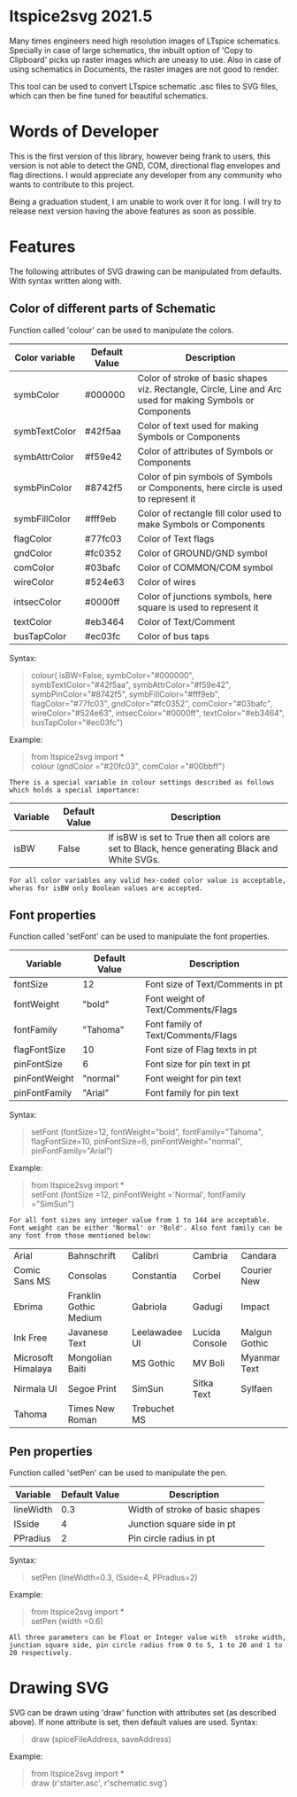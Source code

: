 # ltspice2svg 2021.5

Many times engineers need high resolution images of LTspice schematics. Specially in case of large schematics, the inbuilt option of 'Copy to Clipboard' picks up raster images which are uneasy to use.
Also in case of using schematics in Documents, the raster images are not good to render.

This tool can be used to convert LTspice schematic .asc files to SVG files, which can then  be fine tuned for beautiful schematics.


# Words of Developer

This is the first version of this library, however being frank to users, this version is not able to detect the GND, COM, directional flag envelopes and flag directions. I would appreciate any developer from any community who wants to contribute to this project.

Being a graduation student, I am unable to work over it for long. I will try to release next version having the above features as soon as possible.

# Features

The following attributes of SVG drawing can be manipulated from defaults. With syntax written along with.

## Color of different parts of Schematic

Function called 'colour' can be used to manipulate the colors.

|Color variable |Default Value| Description |
|----------------|-------------------------------|---|
|symbColor|#000000|Color of stroke of basic shapes viz. Rectangle, Circle, Line and Arc used for making Symbols or Components|
|symbTextColor|#42f5aa|Color of text used for making Symbols or Components|
|symbAttrColor|#f59e42|Color of attributes of Symbols or Components|
|symbPinColor|#8742f5|Color of pin symbols of Symbols or Components, here circle is used to represent it|
|symbFillColor|#fff9eb|Color of rectangle fill color used to make Symbols or Components|
|flagColor|#77fc03|Color of Text flags|
|gndColor|#fc0352|Color of GROUND/GND symbol|
|comColor|#03bafc|Color of COMMON/COM symbol|
|wireColor|#524e63|Color of wires|
|intsecColor|#0000ff|Color of junctions symbols, here square is used to represent it|
|textColor|#eb3464|Color of Text/Comment|
|busTapColor|#ec03fc|Color of bus taps|

Syntax:

>colour( isBW=False, symbColor="#000000", symbTextColor="#42f5aa", symbAttrColor="#f59e42", symbPinColor="#8742f5", symbFillColor="#fff9eb", flagColor="#77fc03", gndColor="#fc0352", comColor="#03bafc", wireColor="#524e63", intsecColor="#0000ff", textColor="#eb3464", busTapColor="#ec03fc")

Example:
> from ltspice2svg import * <br>
> colour (gndColor ="#20fc03",  comColor ="#00bbff")

`There is a special variable in colour settings described as follows which holds a special importance:` <br>


|Variable|Default Value|Description|
|--|--|--|
|isBW|False|If isBW is set to True then all colors are set to Black, hence generating Black and White SVGs.


`For all color variables any valid hex-coded color value is acceptable, wheras for isBW only Boolean values are accepted.`


## Font properties

Function called 'setFont' can be used to manipulate the font properties.

|Variable |Default Value| Description|
|-|-|-|
|fontSize|12|Font size of Text/Comments in pt|
|fontWeight|"bold"|Font weight of Text/Comments/Flags|
|fontFamily|"Tahoma"|Font family of Text/Comments/Flags|
|flagFontSize|10|Font size of Flag texts in pt|
|pinFontSize|6|Font size for pin text in pt|
|pinFontWeight|"normal"|Font weight for pin text|
|pinFontFamily|"Arial"|Font family for pin text|

Syntax:
>setFont (fontSize=12, fontWeight="bold", fontFamily="Tahoma", flagFontSize=10, pinFontSize=6, pinFontWeight="normal", pinFontFamily="Arial")

Example:
> from ltspice2svg import * <br>
> setFont (fontSize  =12, pinFontWeight  ='Normal', fontFamily  ="SimSun")

`For all font sizes any integer value from 1 to 144 are acceptable. Font weight can be either 'Normal' or 'Bold'. Also font family can be any font from those mentioned below:`

||||||
|-|-|-|-|-|
|Arial|Bahnschrift|Calibri|Cambria|Candara|
|Comic Sans MS|Consolas|Constantia|Corbel|Courier New|
|Ebrima|Franklin Gothic Medium|Gabriola|Gadugi|Impact|
|Ink Free|Javanese Text|Leelawadee UI|Lucida Console|Malgun Gothic|
|Microsoft Himalaya|Mongolian Baiti|MS Gothic|MV Boli|Myanmar Text|
|Nirmala UI|Segoe Print|SimSun|Sitka Text|Sylfaen|
Tahoma|Times New Roman|Trebuchet MS|

## Pen properties

Function called 'setPen' can be used to manipulate the pen.

|Variable |Default Value| Description|
|-|-|-|
|lineWidth|0.3|Width of stroke of basic shapes|
|ISside|4|Junction square side in pt|
|PPradius|2|Pin circle radius in pt|

Syntax:
> setPen (lineWidth=0.3, ISside=4, PPradius=2)

Example:
> from ltspice2svg import * <br>
> setPen (width =0.6)

`All three parameters can be Float or Integer value with  stroke width, junction square side, pin circle radius from 0 to 5, 1 to 20 and 1 to 20 respectively.`

# Drawing SVG

SVG can be drawn using 'draw' function with attributes set (as described above). If none attribute is set, then default values are used.
Syntax:
> draw (spiceFileAddress, saveAddress)

Example:
> from ltspice2svg import * <br>
> draw (r'starter.asc', r'schematic.svg')